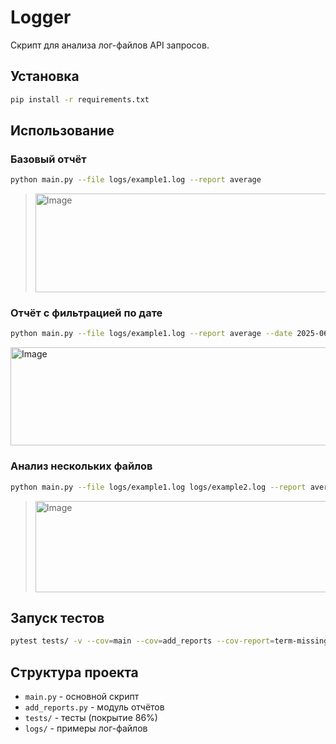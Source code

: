 # Logger

Скрипт для анализа лог-файлов API запросов.

## Установка

```bash
pip install -r requirements.txt
```

## Использование

### Базовый отчёт
```bash
python main.py --file logs/example1.log --report average
```
> <img width="477" height="158" alt="Image" src="https://github.com/user-attachments/assets/600b5b6b-1c88-49c0-9ad0-ec44e328b86e" /> 

### Отчёт с фильтрацией по дате
```bash
python main.py --file logs/example1.log --report average --date 2025-06-22
```
<img width="557" height="157" alt="Image" src="https://github.com/user-attachments/assets/c41f6e01-17e2-47ef-9e02-03e3fed466b4" />

### Анализ нескольких файлов
```bash
python main.py --file logs/example1.log logs/example2.log --report average
```
> <img width="573" height="146" alt="Image" src="https://github.com/user-attachments/assets/79590581-51db-4c7f-b054-59a3bba0ada8" />
## Запуск тестов

```bash
pytest tests/ -v --cov=main --cov=add_reports --cov-report=term-missing
```

## Структура проекта

- `main.py` - основной скрипт
- `add_reports.py` - модуль отчётов
- `tests/` - тесты (покрытие 86%)
- `logs/` - примеры лог-файлов
